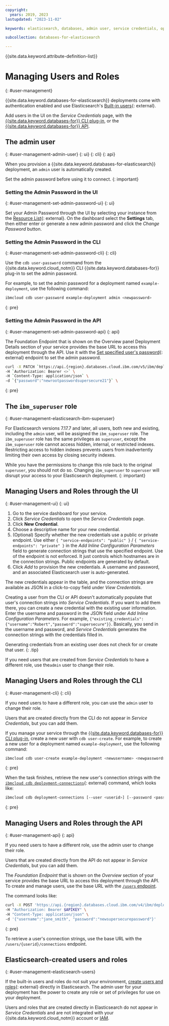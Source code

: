 ```yaml
---
copyright:
  years: 2019, 2023
lastupdated: "2023-11-02"

keywords: elasticsearch, databases, admin user, service credentials, ops manager, elasticsearch managing users, roles, root account

subcollection: databases-for-elasticsearch

---
```


{{site.data.keyword.attribute-definition-list}}

# Managing Users and Roles
{: #user-management}

{{site.data.keyword.databases-for-elasticsearch}} deployments come with authentication enabled and use Elasticsearch's [Built-in users](https://www.elastic.co/guide/en/elasticsearch/reference/7.17/built-in-users.html){: external}.

Add users in the UI on the _Service Credentials_ page, with the [{{site.data.keyword.databases-for}} CLI plug-in](/docs/databases-cli-plugin?topic=databases-cli-plugin-cdb-reference#users), or the [{{site.data.keyword.databases-for}} API](https://cloud.ibm.com/apidocs/cloud-databases-api/cloud-databases-api-v5#createdatabaseuser).

## The admin user
{: #user-management-admin-user}
{: ui}
{: cli}
{: api}

When you provision a {{site.data.keyword.databases-for-elasticsearch}} deployment, an `admin` user is automatically created. 

Set the admin password before using it to connect.
{: important}

### Setting the Admin Password in the UI
{: #user-management-set-admin-password-ui}
{: ui}

Set your Admin Password through the UI by selecting your instance from the [Resource List](https://cloud.ibm.com/resources){: external}. On the dashboard select the **Settings** tab, then either enter or generate a new admin password and click the *Change Password* button.

### Setting the Admin Password in the CLI
{: #user-management-set-admin-password-cli}
{: cli}

Use the `cdb user-password` command from the {{site.data.keyword.cloud_notm}} CLI {{site.data.keyword.databases-for}} plug-in to set the admin password.

For example, to set the admin password for a deployment named `example-deployment`, use the following command:

```sh
ibmcloud cdb user-password example-deployment admin <newpassword>
```
{: pre}

### Setting the Admin Password in the API
{: #user-management-set-admin-password-api}
{: api}

The Foundation Endpoint that is shown on the Overview panel Deployment Details section of your service provides the base URL to access this deployment through the API. Use it with the [Set specified user's password](https://cloud.ibm.com/apidocs/cloud-databases-api/cloud-databases-api/cloud-databases-api-v5#updateuser){: external} endpoint to set the admin password.

```sh
curl -X PATCH `https://api.{region}.databases.cloud.ibm.com/v5/ibm/deployments/{id}/users/admin` \
-H `Authorization: Bearer <>` \
-H `Content-Type: application/json` \ 
-d `{"password":"newrootpasswordsupersecure21"}` \
```
{: pre}

## The `ibm_superuser` role
{: #user-management-elasticsearch-ibm-superuser}

For Elasticsearch versions 7.17.7 and later, all users, both new and existing, including the `admin` user, will be assigned the `ibm_superuser` role. The `ibm_superuser` role has the same privileges as `superuser`, except the `ibm_superuser` role cannot access hidden, internal, or restricted indexes. Restricting access to hidden indexes prevents users from inadvertently limiting their own access by closing security indexes.

While you have the permissions to change this role back to the original `superuser`, you should not do so. Changing `ibm_superuser` to `superuser` will disrupt your access to your Elasticsearch deployment.
{: important}

## Managing Users and Roles through the UI
{: #user-management-ui}
{: ui}

1. Go to the service dashboard for your service.
2. Click _Service Credentials_ to open the _Service Credentials_ page.
3. Click __New Credential__.
4. Choose a descriptive name for your new credential. 
5. (Optional) Specify whether the new credentials use a public or private endpoint. Use either `{ "service-endpoints": "public" }` / `{ "service-endpoints": "private" }` in the _Add Inline Configuration Parameters_ field to generate connection strings that use the specified endpoint. Use of the endpoint is not enforced. It just controls which hostnames are in the connection strings. Public endpoints are generated by default.
6. Click _Add_ to provision the new credentials. A username and password, and an associated Elasticsearch user is auto-generated.

The new credentials appear in the table, and the connection strings are available as JSON in a click-to-copy field under _View Credentials_.

Creating a user from the CLI or API doesn't automatically populate that user's connection strings into _Service Credentials_. If you want to add them there, you can create a new credential with the existing user information. Enter the username and password in the JSON field under _Add Inline Configuration Parameters_. For example, `{"existing_credentials":{"username":"Robert","password":"supersecure"}}`. Basically, you send in the username and password, and _Service Credentials_ generates the connection strings with the credentials filled in.

Generating credentials from an existing user does not check for or create that user. 
{: .tip}

If you need users that are created from _Service Credentials_ to have a different role, use the`admin` user to change their role.

## Managing Users and Roles through the CLI
{: #user-management-cli}
{: cli}

If you need users to have a different role, you can use the `admin` user to change their role.

Users that are created directly from the CLI do not appear in _Service Credentials_, but you can add them.

If you manage your service through the [{{site.data.keyword.databases-for}} CLI plug-in](/docs/cli?topic=cli-install-ibmcloud-cli), create a new user with `cdb user-create`. For example, to create a new user for a deployment named `example-deployment`, use the following command:

```sh
ibmcloud cdb user-create example-deployment <newusername> <newpassword>
```
{: pre}

When the task finishes, retrieve the new user's connection strings with the [`ibmcloud cdb deployment-connections`](/docs/databases-cli-plugin?topic=databases-cli-plugin-cdb-reference#deployment-connections){: external} command, which looks like:

```sh
ibmcloud cdb deployment-connections [--user <userid>] [--password <password>] [--endpoint-type <endpoint type>] [--all] [--only] [--start] [--certroot <path>] [--json]
```
{: pre}

## Managing Users and Roles through the API
{: #user-management-api}
{: api}

If you need users to have a different role, use the admin user to change their role.

Users that are created directly from the API do not appear in _Service Credentials_, but you can add them.

The _Foundation Endpoint_ that is shown on the _Overview_ section of your service provides the base URL to access this deployment through the API. To create and manage users, use the base URL with the [`/users` endpoint](https://cloud.ibm.com/apidocs/cloud-databases-api/cloud-databases-api-v5#createdatabaseuser).

The command looks like: 

```sh
curl -X POST 'https://api.{region}.databases.cloud.ibm.com/v4/ibm/deployments/{id}/users' \
-H "Authorization: Bearer $APIKEY" \
-H "Content-Type: application/json" \
-d '{"username":"jane_smith", "password":"newsupersecurepassword"}'
```
{: pre}

To retrieve a user's connection strings, use the base URL with the `/users/{userid}/connections` endpoint. 

## Elasticsearch-created users and roles
{: #user-management-elasticsearch-users}

If the built-in users and roles do not suit your environment, [create users and roles](https://www.elastic.co/guide/en/elasticsearch/reference/7.17/users-command.html){: external} directly in Elasticsearch. The admin user for your deployment has the power to create any role or set of privileges for use on your deployment.

Users and roles that are created directly in Elasticsearch do not appear in _Service Credentials_ and are not integrated with your {{site.data.keyword.cloud_notm}} account or [IAM](/docs/databases-for-elasticsearch?topic=databases-for-elasticsearch-iam).
